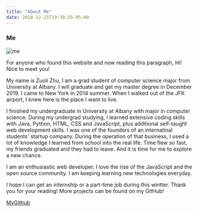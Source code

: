 ```yaml
---
title: "About Me"
date: 2018-12-25T19:30:55-05:00
---
```


### Me

![me](/images/me/me.jpg)


For anyone who found this website and now reading this paragraph, Hi! Nice to meet you!

My name is Zuoli Zhu, I am a grad student of computer science major from University at Albany. I will graduate and get my master degree in December 2019. I came to New York in 2014 summer. When I walked out of the JFK airport, I knew here is the place I want to live.

I finished my undergraduate in University at Albany with major in computer science. During my undergrad studying, I learned extensive coding skills with Java, Python, HTML, CSS and JavaScript, plus additional self-taught web development skills. I was one of the founders of an internatinal students' startup company. During the operation of that business, I used a lot of knowledge I learned from school into the real life. Time flew so fast, my friends graduated and they had to leave. And it is time for me to explore a new chance.

I am an enthusiastic web developer. I love the rise of the JavaScript and the open source community. I am keeping learning new technologies everyday.

I hope I can get an internship or a part-time job during this wintter. Thank you for your reading! More projects can be found on my GitHub!

[MyGithub](https://github.com/zuolizhu)